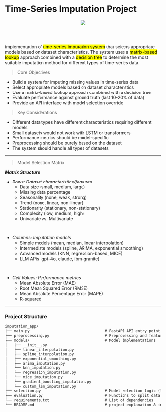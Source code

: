 # Time-Series Imputation Project

<p align="center">
  <img src="https://skillicons.dev/icons?i=git,python,fastapi,ai" /><br>
</p>
<br/>
<br/>

Implementation of <mark>time-series imputation system</mark> that selects appropriate models based on dataset characteristics. The system uses a <mark>matrix-based lookup</mark> approach combined with a <mark>decision tree</mark> to determine the most suitable imputation method for different types of time-series data.

> Core Objectives
- Build a system for imputing missing values in time-series data
- Select appropriate models based on dataset characteristics
- Use a matrix-based lookup approach combined with a decision tree
- Evaluate performance against ground truth (last 10-20% of data)
- Provide an API interface with model selection override

> Key Considerations
- Different data types have different characteristics requiring different models
- Small datasets would not work with LSTM or transformers
- Performance metrics should be model-specific
- Preprocessing should be purely based on the dataset
- The system should handle all types of datasets

---

> Model Selection Matrix

***Matrix Structure***
- *Rows: Dataset characteristics/features*
  - Data size (small, medium, large)
  - Missing data percentage
  - Seasonality (none, weak, strong)
  - Trend (none, linear, non-linear)
  - Stationarity (stationary, non-stationary)
  - Complexity (low, medium, high)
  - Univariate vs. Multivariate
<br/>

- *Columns: Imputation models*
  - Simple models (mean, median, linear interpolation)
  - Intermediate models (spline, ARIMA, exponential smoothing)
  - Advanced models (KNN, regression-based, MICE)
  - LLM APis (gpt-4o, claude, ibm-granite)
<br/>

- *Cell Values: Performance metrics*
  - Mean Absolute Error (MAE)
  - Root Mean Squared Error (RMSE)
  - Mean Absolute Percentage Error (MAPE)
  - R-squared

---

### Project Structure
```txt
imputation_app/
├── main.py                                  # FastAPI API entry point (as shown earlier)
├── preprocessing.py                         # Preprocessing and feature extraction routines
├── models/                                  # Model implementations
│   ├── __init__.py
│   ├── linear_interpolation.py
│   ├── spline_interpolation.py
│   ├── exponential_smoothing.py
│   ├── arima_imputation.py
│   └── knn_imputation.py
│   └── regression_imputation.py
│   └── mice_imputation.py
│   └── gradient_boosting_imputation.py
│   └── custom_llm_imputation.py
├── selection.py                             # Model selection logic (lookup matrix + decision tree)
├── evaluation.py                            # Functions to split data and compute evaluation metrics
└── requirements.txt                         # List of dependencies
└── README.md                                # project explanation & installation instructions
```
